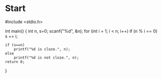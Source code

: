 # Start
#include <stdio.h>

int main()
{
	int n, s=0;
	scanf("%d", &n);
	for (int i = 1; i < n; i++)
		if (n % i == 0)
			s += i;

	if (s==n)
		printf("%d is cloze.", n);
	else
		printf("%d is not cloze.", n);
	return 0;
}
